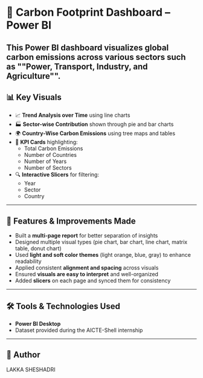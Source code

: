 # 🌿 Carbon Footprint Dashboard – Power BI

This Power BI dashboard visualizes global carbon emissions across various sectors such as ""Power, Transport, Industry, and Agriculture"".
---

## 📊 Key Visuals
- 📈 **Trend Analysis over Time** using line charts
- 🏭 **Sector-wise Contribution** shown through pie and bar charts
- 🌍 **Country-Wise Carbon Emissions** using tree maps and tables
- 📌 **KPI Cards** highlighting:
  - Total Carbon Emissions
  - Number of Countries
  - Number of Years
  - Number of Sectors
- 🔍 **Interactive Slicers** for filtering:
  - Year
  - Sector
  - Country

---

## 🚀 Features & Improvements Made
- Built a **multi-page report** for better separation of insights
- Designed multiple visual types (pie chart, bar chart, line chart, matrix table, donut chart)
- Used **light and soft color themes** (light orange, blue, gray) to enhance readability
- Applied consistent **alignment and spacing** across visuals
- Ensured **visuals are easy to interpret** and well-organized
- Added **slicers** on each page and synced them for consistency

---

## 🛠️ Tools & Technologies Used
- **Power BI Desktop**
- Dataset provided during the AICTE-Shell internship

---

## 👤 Author
LAKKA SHESHADRI




